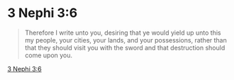 # 3 Nephi 3:6

> Therefore I write unto you, desiring that ye would yield up unto this my people, your cities, your lands, and your possessions, rather than that they should visit you with the sword and that destruction should come upon you.

[3 Nephi 3:6](https://www.churchofjesuschrist.org/study/scriptures/bofm/3-ne/3?lang=eng&id=p6#p6)


